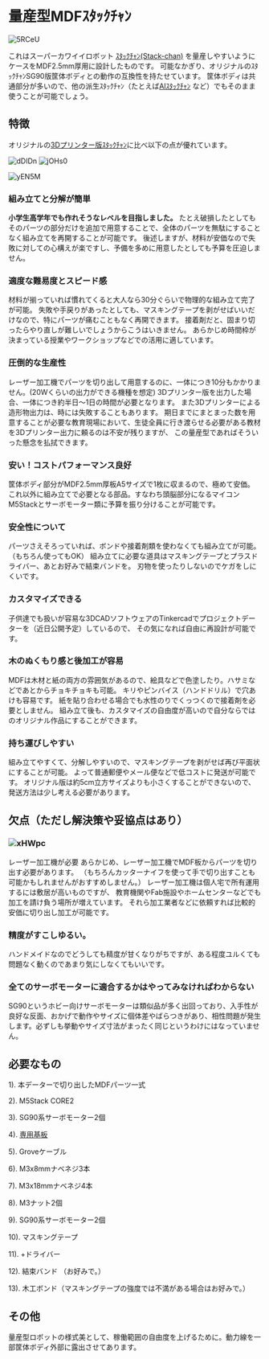 # 量産型MDFｽﾀｯｸﾁｬﾝ
![5RCeU](https://user-images.githubusercontent.com/88123439/231467319-f6d3f0d3-a26a-4f65-a3cd-21e20ee3306b.jpeg)

これはスーパーカワイイロボット [ｽﾀｯｸﾁｬﾝ(Stack-chan)](https://github.com/meganetaaan/stack-chan)
を量産しやすいようにケースをMDF2.5mm厚用に設計したものです。
可能なかぎり、オリジナルのｽﾀｯｸﾁｬﾝSG90版筐体ボディとの動作の互換性を持たせています。
筐体ボディは共通部分が多いので、他の派生ｽﾀｯｸﾁｬﾝ（たとえば[AIｽﾀｯｸﾁｬﾝ](https://github.com/robo8080/M5Unified_StackChan_ChatGPT)
など）でもそのまま使うことが可能でしょう。

## 特徴

オリジナルの[3Dプリンター版ｽﾀｯｸﾁｬﾝ](https://github.com/meganetaaan/stack-chan/tree/dev/v1.0/case)に比べ以下の点が優れています。

![dDIDn](https://user-images.githubusercontent.com/88123439/231468211-bbb7374b-36c5-4f58-931d-f3291daf85c4.jpeg)
![jOHs0](https://user-images.githubusercontent.com/88123439/231468229-04abae23-9002-4927-b0df-ac827d297cd1.jpeg)

![yEN5M](https://user-images.githubusercontent.com/88123439/231468244-352d42c6-e3c3-4e0e-a588-705499db5663.jpeg)


### 組み立てと分解が簡単
**小学生高学年でも作れそうなレベルを目指しました。**
たとえ破損したとしてもそのパーツの部分だけを追加で用意することで、全体のパーツを無駄にすることなく組み立てを再開することが可能です。
後述しますが、材料が安価なので失敗に対しての心構えが楽ですし、予備を多めに用意したとしても予算を圧迫しません。


### 適度な難易度とスピード感
材料が揃っていれば慣れてくると大人なら30分ぐらいで物理的な組み立て完了が可能。
失敗や手戻りがあったとしても、マスキングテープを剥がせばいいだけなので、特にパーツが痛むこともなく再開できます。
接着剤だと、固まり切ったらやり直しが難しいでしょうからこうはいきません。
あらかじめ時間枠が決まっている授業やワークショップなどでの活用に適しています。


### 圧倒的な生産性
レーザー加工機でパーツを切り出して用意するのに、一体につき10分もかかりません。(20Wくらいの出力ができる機種を想定)
3Dプリンター版を出力した場合、一体につき約半日〜1日の時間が必要となります。
また3Dプリンターによる造形物出力は、時には失敗することもあります。
期日までにまとまった数を用意することが必要な教育現場において、生徒全員に行き渡らせる必要がある教材を3Dプリンター出力に頼るのは不安が残りますが、
この量産型であればそういった懸念を払拭できます。


### 安い！コストパフォーマンス良好
筐体ボディ部分がMDF2.5mm厚板A5サイズで1枚に収まるので、極めて安価。
これ以外に組み立てで必要となる部品。すなわち頭脳部分になるマイコンM5Stackとサーボモーター類に予算を振り分けることが可能です。


### 安全性について
パーツさえそろっていれば、ボンドや接着剤類を使わなくても組み立てが可能。（もちろん使ってもOK）
組み立てに必要な道具はマスキングテープとプラスドライバー、あとお好みで結束バンドを。
刃物を使ったりしないのでケガをしにくいです。


### カスタマイズできる
子供達でも扱いが容易な3DCADソフトウェアのTinkercadでプロジェクトデーターを（近日公開予定）しているので、
その気になれば自由に再設計が可能です。


### 木のぬくもり感と後加工が容易
MDFは木材と紙の両方の雰囲気があるので、絵具などで色塗したり。ハサミなどであとからチョキチョキも可能。
キリやピンバイス（ハンドドリル）で穴あけも容易です。
紙を貼り合わせる場合でも水性のりでくっつくので接着剤を必要としません。
組み立て後も、カスタマイズの自由度が高いので自分ならではのオリジナル作品にすることができます。


### 持ち運びしやすい
組み立てやすくて、分解しやすいので、マスキングテープを剥がせば再び平面状にすることが可能。
よって普通郵便やメール便などで低コストに発送が可能です。
オリジナル版は約5cm立方サイズよりも小さくすることができないので、発送方法は少し考える必要があります。






## 欠点（ただし解決策や妥協点はあり）

### ![xHWpc](https://user-images.githubusercontent.com/88123439/231468574-2aa36663-182b-46b4-b24f-16eb5155f7ce.jpeg)
レーザー加工機が必要
あらかじめ、レーザー加工機でMDF板からパーツを切り出す必要があります。
（もちろんカッターナイフを使って手で切り出すことも可能かもしれませんがおすすめしません。）
レーザー加工機は個人宅で所有運用するには敷居が高いものですが、
教育機関やFab施設やホームセンターなどでも加工を請け負う場所が増えています。
それら加工業者などに依頼すれば比較的安価に切り出し加工が可能です。


### 精度がすこしゆるい。
ハンドメイドなのでどうしても精度が甘くなりがちですが、ある程度ユルくても問題なく動くのであまり気にしなくてもいいです。


### 全てのサーボモーターに適合するかはやってみなければわからない
SG90というホビー向けサーボモーターは類似品が多く出回っており、入手性が良好な反面、おかげで動作やサイズに個体差やばらつきがあり、相性問題が発生します。必ずしも挙動やサイズ寸法がまったく同じというわけにはなっていません。


## 必要なもの

1). 本データーで切り出したMDFパーツ一式

2). M5Stack CORE2

3). SG90系サーボモーター2個

4). [専用基板](https://github.com/akita11/Stack-chan_Takao_Base)

5). Groveケーブル

6). M3x8mmナベネジ3本

7). M3x18mmナベネジ4本

8). M3ナット2個

9). SG90系サーボモーター2個

10). マスキングテープ

11). +ドライバー

12). 結束バンド （お好みで。）

13). 木工ボンド（マスキングテープの強度では不満がある場合はお好みで。）






## その他
量産型ロボットの様式美として、稼働範囲の自由度を上げるために。動力線を一部筐体ボディ外部に露出させてあります。
